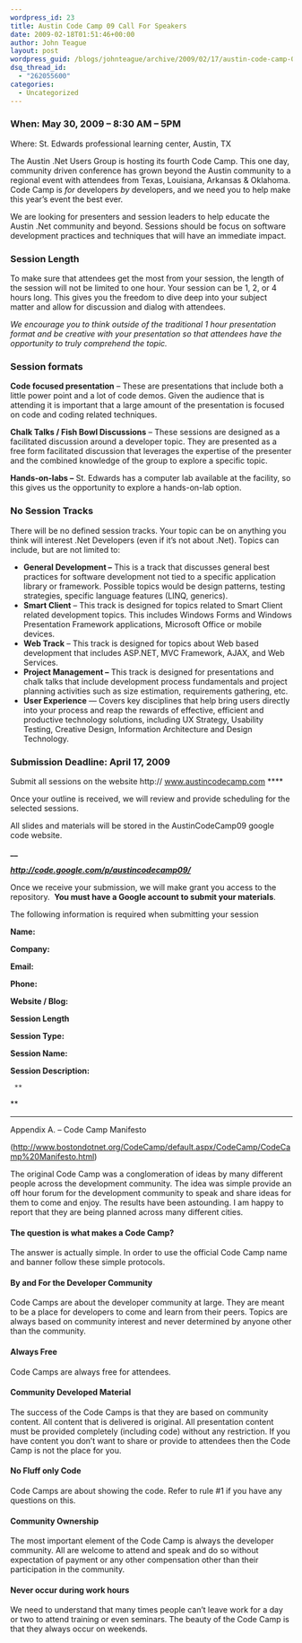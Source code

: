 ```yaml
---
wordpress_id: 23
title: Austin Code Camp 09 Call For Speakers
date: 2009-02-18T01:51:46+00:00
author: John Teague
layout: post
wordpress_guid: /blogs/johnteague/archive/2009/02/17/austin-code-camp-09-call-for-speakeres.aspx
dsq_thread_id:
  - "262055600"
categories:
  - Uncategorized
---
```

### When: May 30, 2009 – 8:30 AM – 5PM   
Where: St. Edwards professional learning center, Austin, TX

The Austin .Net Users Group is hosting its fourth Code Camp. This one day, community driven conference has grown beyond the Austin community to a regional event with attendees from Texas, Louisiana, Arkansas & Oklahoma. Code Camp is _for_ developers _by_ developers, and we need you to help make this year’s event the best ever.

We are looking for presenters and session leaders to help educate the Austin .Net community and beyond. Sessions should be focus on software development practices and techniques that will have an immediate impact.

### Session Length

To make sure that attendees get the most from your session, the length of the session will not be limited to one hour. Your session can be 1, 2, or 4 hours long. This gives you the freedom to dive deep into your subject matter and allow for discussion and dialog with attendees.

_We encourage you to think outside of the traditional 1 hour presentation format and be creative with your presentation so that attendees have the opportunity to truly comprehend the topic._

### Session formats

**Code focused presentation** – These are presentations that include both a little power point and a lot of code demos. Given the audience that is attending it is important that a large amount of the presentation is focused on code and coding related techniques.

**Chalk Talks / Fish Bowl Discussions** – These sessions are designed as a facilitated discussion around a developer topic. They are presented as a free form facilitated discussion that leverages the expertise of the presenter and the combined knowledge of the group to explore a specific topic.

**Hands-on-labs –** St. Edwards has a computer lab available at the facility, so this gives us the opportunity to explore a hands-on-lab option.

### No Session Tracks

There will be no defined session tracks. Your topic can be on anything you think will interest .Net Developers (even if it’s not about .Net). Topics can include, but are not limited to:

  * **General Development &#8211;** This is a track that discusses general best practices for software development not tied to a specific application library or framework. Possible topics would be design patterns, testing strategies, specific language features (LINQ, generics).
  * **Smart Client** – This track is designed for topics related to Smart Client related development topics. This includes Windows Forms and Windows Presentation Framework applications, Microsoft Office or mobile devices.
  * **Web Track** – This track is designed for topics about Web based development that includes ASP.NET, MVC Framework, AJAX, and Web Services.
  * **Project Management –** This track is designed for presentations and chalk talks that include development process fundamentals and project planning activities such as size estimation, requirements gathering, etc.
  * **User Experience** &#8212; Covers key disciplines that help bring users directly into your process and reap the rewards of effective, efficient and productive technology solutions, including UX Strategy, Usability Testing, Creative Design, Information Architecture and Design Technology. 

### Submission Deadline: April 17, 2009

Submit all sessions on the website http:// www.austincodecamp.com ****

Once your outline is received, we will review and provide scheduling for the selected sessions. 

All slides and materials will be stored in the AustinCodeCamp09 google code website.

**__**

**_http://code.google.com/p/austincodecamp09/_**

Once we receive your submission, we will make grant you access to the repository.&#160; **You must have a Google account to submit your materials**. 

The following information is required when submitting your session

**Name:**

**Company:**

**Email:**

**Phone:**

**Website / Blog:**

**Session Length**

**Session Type:**

**Session Name:**

**Session Description:**

     **  
** 

****

Appendix A. &#8211; Code Camp Manifesto 

(<http://www.bostondotnet.org/CodeCamp/default.aspx/CodeCamp/CodeCamp%20Manifesto.html>)

The original Code Camp was a conglomeration of ideas by many different people across the development community. The idea was simple provide an off hour forum for the development community to speak and share ideas for them to come and enjoy. The results have been astounding. I am happy to report that they are being planned across many different cities. 

#### The question is what makes a Code Camp? 

The answer is actually simple. In order to use the official Code Camp name and banner follow these simple protocols. 

#### By and For the Developer Community

Code Camps are about the developer community at large. They are meant to be a place for developers to come and learn from their peers. Topics are always based on community interest and never determined by anyone other than the community.

#### Always Free

Code Camps are always free for attendees.

#### Community Developed Material

The success of the Code Camps is that they are based on community content. All content that is delivered is original. All presentation content must be provided completely (including code) without any restriction. If you have content you don&#8217;t want to share or provide to attendees then the Code Camp is not the place for you.

#### No Fluff only Code

Code Camps are about showing the code. Refer to rule #1 if you have any questions on this. 

#### Community Ownership

The most important element of the Code Camp is always the developer community. All are welcome to attend and speak and do so without expectation of payment or any other compensation other than their participation in the community.

#### Never occur during work hours

We need to understand that many times people can&#8217;t leave work for a day or two to attend training or even seminars. The beauty of the Code Camp is that they always occur on weekends.